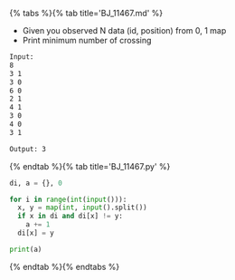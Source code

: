 {% tabs %}{% tab title='BJ_11467.md' %}

* Given you observed N data (id, position) from 0, 1 map
* Print minimum number of crossing

```txt
Input:
8
3 1
3 0
6 0
2 1
4 1
3 0
4 0
3 1

Output: 3
```

{% endtab %}{% tab title='BJ_11467.py' %}

```py
di, a = {}, 0

for i in range(int(input())):
  x, y = map(int, input().split())
  if x in di and di[x] != y:
    a += 1
  di[x] = y

print(a)
```

{% endtab %}{% endtabs %}
